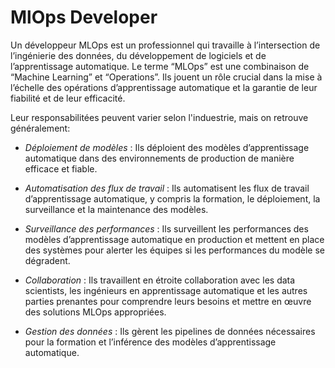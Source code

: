 # MlOps Developer

Un développeur MLOps est un professionnel qui travaille à l’intersection de l’ingénierie des données, du développement de logiciels et de l’apprentissage automatique. Le terme “MLOps” est une combinaison de “Machine Learning” et “Operations”. Ils jouent un rôle crucial dans la mise à l’échelle des opérations d’apprentissage automatique et la garantie de leur fiabilité et de leur efficacité.

Leur responsabilitées peuvent varier selon l'induestrie, mais on retrouve généralement: 


- *Déploiement de modèles* : Ils déploient des modèles d’apprentissage automatique dans des environnements de production de manière efficace et fiable.

- *Automatisation des flux de travail* : Ils automatisent les flux de travail d’apprentissage automatique, y compris la formation, le déploiement, la surveillance et la maintenance des modèles.

- *Surveillance des performances* : Ils surveillent les performances des modèles d’apprentissage automatique en production et mettent en place des systèmes pour alerter les équipes si les performances du modèle se dégradent.

- *Collaboration* : Ils travaillent en étroite collaboration avec les data scientists, les ingénieurs en apprentissage automatique et les autres parties prenantes pour comprendre leurs besoins et mettre en œuvre des solutions MLOps appropriées.


- *Gestion des données* : Ils gèrent les pipelines de données nécessaires pour la formation et l’inférence des modèles d’apprentissage automatique.
